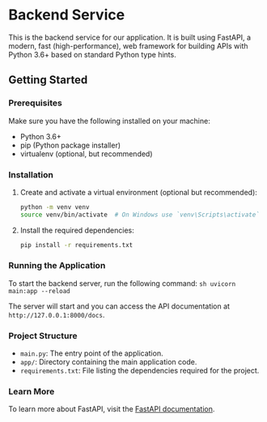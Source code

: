 # Backend Service

This is the backend service for our application. It is built using FastAPI, a modern, fast (high-performance), web framework for building APIs with Python 3.6+ based on standard Python type hints.

## Getting Started

### Prerequisites

Make sure you have the following installed on your machine:
- Python 3.6+
- pip (Python package installer)
- virtualenv (optional, but recommended)

### Installation

1. Create and activate a virtual environment (optional but recommended):
    ```sh
    python -m venv venv
    source venv/bin/activate  # On Windows use `venv\Scripts\activate`
    ```

2. Install the required dependencies:
    ```sh
    pip install -r requirements.txt
    ```

### Running the Application

To start the backend server, run the following command:
    ```sh
    uvicorn main:app --reload
    ```

The server will start and you can access the API documentation at `http://127.0.0.1:8000/docs`.

### Project Structure

- `main.py`: The entry point of the application.
- `app/`: Directory containing the main application code.
- `requirements.txt`: File listing the dependencies required for the project.

### Learn More

To learn more about FastAPI, visit the [FastAPI documentation](https://fastapi.tiangolo.com/).
